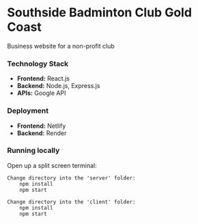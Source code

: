 # Southside Badminton Club Gold Coast

Business website for a non-profit club


### Technology Stack

- **Frontend:** React.js
- **Backend:** Node.js, Express.js
- **APIs:** Google API

### Deployment
- **Frontend:** Netlify
- **Backend:** Render

### Running locally
Open up a split screen terminal:

    Change directory into the 'server' folder:
        npm install
        npm start

    Change directory into the 'client' folder:
        npm install
        npm start